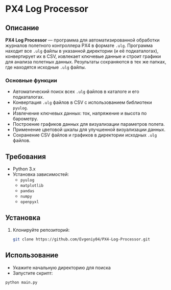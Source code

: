 # PX4 Log Processor

## Описание

**PX4 Log Processor** — программа для автоматизированной обработки журналов полетного контроллера PX4 в формате `.ulg`. Программа находит все `.ulg` файлы в указанной директории (и её подкаталогах), конвертирует их в CSV, извлекает ключевые данные и строит графики для анализа полетных данных. Результаты сохраняются в тех же папках, где находятся исходные `.ulg` файлы.

### Основные функции

-   Автоматический поиск всех `.ulg` файлов в каталоге и его подкаталогах.
-   Конвертация `.ulg` файлов в CSV с использованием библиотеки `pyulog`.
-   Извлечение ключевых данных: ток, напряжение и высота по барометру.
-   Построение графиков данных для визуализации параметров полета.
-   Применение цветовой шкалы для улучшенной визуализации данных.
-   Сохранение CSV файлов и графиков в директории исходных `.ulg` файлов.

## Требования

-   Python 3.x
-   Установка зависимостей:
    -   `pyulog`
    -   `matplotlib`
    -   `pandas`
    -   `numpy`
    -   `openpyxl`

## Установка

1. Клонируйте репозиторий:
    ```bash
    git clone https://github.com/Evgeniy04/PX4-Log-Processor.git
    ```

## Использование

-   Укажите начальную директорию для поиска
-   Запустите скрипт:

```console
python main.py
```
